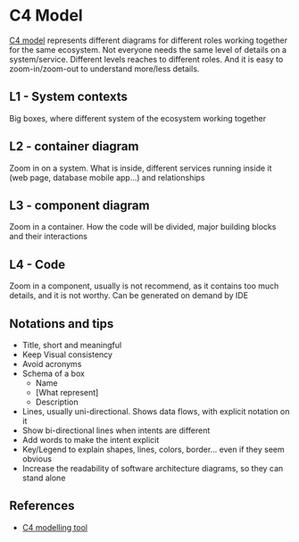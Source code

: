# C4 Model

[C4 model](https://c4model.com/) represents different diagrams for different
roles working together for the same ecosystem. Not everyone needs the same level
of details on a system/service. Different levels reaches to different roles. And
it is easy to zoom-in/zoom-out to understand more/less details.

## L1 - System contexts

Big boxes, where different system of the ecosystem working together

## L2 - container diagram

Zoom in on a system. What is inside, different services running inside it (web
page, database mobile app...) and relationships

## L3 - component diagram

Zoom in a container. How the code will be divided, major building blocks and
their interactions

## L4 - Code

Zoom in a component, usually is not recommend, as it contains too much details,
and it is not worthy. Can be generated on demand by IDE

## Notations and tips

- Title, short and meaningful
- Keep Visual consistency
- Avoid acronyms
- Schema of a box
  - Name
  - [What represent]
  - Description
- Lines, usually uni-directional. Shows data flows, with explicit notation on it
- Show bi-directional lines when intents are different
- Add words to make the intent explicit
- Key/Legend to explain shapes, lines, colors, border... even if they seem obvious
- Increase the readability of software architecture diagrams, so they can stand alone

## References

- [C4 modelling tool](https://icepanel.io/)
